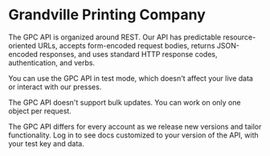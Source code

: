 # Grandville Printing Company

The GPC API is organized around REST. Our API has predictable resource-oriented URLs, accepts form-encoded request bodies, returns JSON-encoded responses, and uses standard HTTP response codes, authentication, and verbs.

You can use the GPC API in test mode, which doesn't affect your live data or interact with our presses.

The GPC API doesn't support bulk updates. You can work on only one object per request.

The GPC API differs for every account as we release new versions and tailor functionality. Log in to see docs customized to your version of the API, with your test key and data.

